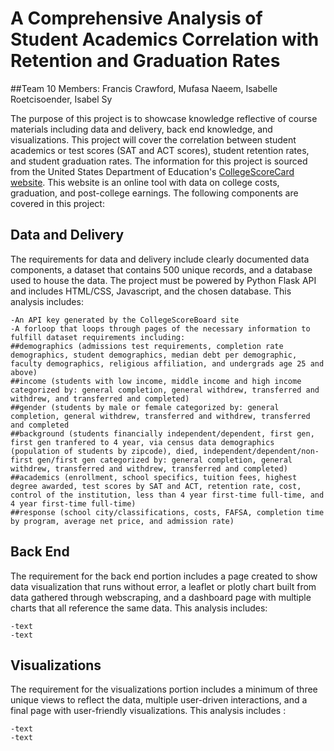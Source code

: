 # A Comprehensive Analysis of Student Academics Correlation with Retention and Graduation Rates
##Team 10 Members: Francis Crawford, Mufasa Naeem, Isabelle Roetcisoender, Isabel Sy

The purpose of this project is to showcase knowledge reflective of course materials including data and delivery, back end knowledge, and visualizations. This project will cover the correlation between student academics or test scores (SAT and ACT scores), student retention rates, and student graduation rates. The information for this project is sourced from the United States Department of Education's [CollegeScoreCard website](https://collegescorecard.ed.gov/data/documentation/). This website is an online tool with data on college costs, graduation, and post-college earnings. The following components are covered in this project: 

## Data and Delivery
The requirements for data and delivery include clearly documented data components, a dataset that contains 500 unique records, and a database used to house the data. The project must be powered by Python Flask API and includes HTML/CSS, Javascript, and the chosen database. This analysis includes: 
```
-An API key generated by the CollegeScoreBoard site 
-A forloop that loops through pages of the necessary information to fulfill dataset requirements including:
##demographics (admissions test requirements, completion rate demographics, student demographics, median debt per demographic, faculty demographics, religious affiliation, and undergrads age 25 and above)
##income (students with low income, middle income and high income categorized by: general completion, general withdrew, transferred and withdrew, and transferred and completed)
##gender (students by male or female categorized by: general completion, general withdrew, transferred and withdrew, transferred and completed
##background (students financially independent/dependent, first gen, first gen tranfered to 4 year, via census data demographics (population of students by zipcode), died, independent/dependent/non-first gen/first gen categorized by: general completion, general withdrew, transferred and withdrew, transferred and completed)
##academics (enrollment, school specifics, tuition fees, highest degree awarded, test scores by SAT and ACT, retention rate, cost, control of the institution, less than 4 year first-time full-time, and 4 year first-time full-time)
##response (school city/classifications, costs, FAFSA, completion time by program, average net price, and admission rate)
```

## Back End 
The requirement for the back end portion includes a page created to show data visualization that runs without error, a leaflet or plotly chart built from data gathered through webscraping, and a dashboard page with multiple charts that all reference the same data. This analysis includes: 
```-text 
-text 
-text
```
## Visualizations 
The requirement for the visualizations portion includes a minimum of three unique views to reflect the data, multiple user-driven interactions, and a final page with user-friendly visualizations. This analysis includes :
```-text 
-text 
-text
```
